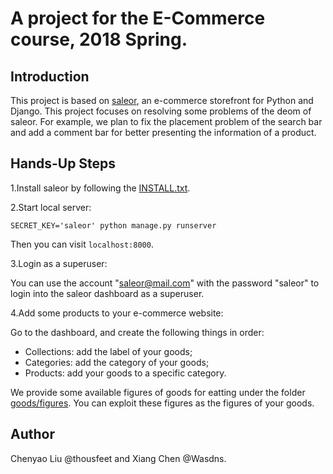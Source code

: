 # A project for the E-Commerce course, 2018 Spring.

## Introduction

This project is based on [saleor](https://github.com/mirumee/saleor), an e-commerce storefront for Python and Django. This project focuses on resolving some problems of the deom of saleor. For example, we plan to fix the placement problem of the search bar and add a comment bar for better presenting the information of a product. 

## Hands-Up Steps

1.Install saleor by following the [INSTALL.txt](./INSTALL.txt).

2.Start local server:

```
SECRET_KEY='saleor' python manage.py runserver
```

Then you can visit `localhost:8000`.

3.Login as a superuser:

You can use the account "saleor@mail.com" with the password "saleor" to login into the saleor dashboard as a superuser.

4.Add some products to your e-commerce website:

Go to the dashboard, and create the following things in order:
- Collections: add the label of your goods;
- Categories: add the category of your goods;
- Products: add your goods to a specific category.

We provide some available figures of goods for eatting under the folder [goods/figures](goods/figures). You can exploit these figures as the figures of your goods.

## Author

Chenyao Liu @thousfeet and Xiang Chen @Wasdns.
